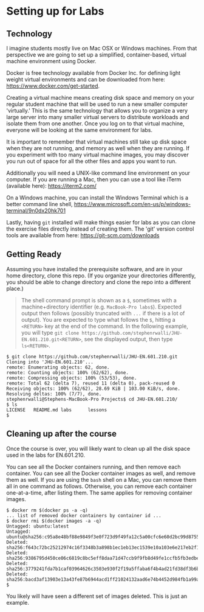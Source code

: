 # Setting up for Labs

## Technology
I imagine students mostly live on Mac OSX or Windows machines. From that perspective we are going to set up a simplified, container-based, virtual machine environment using Docker. 

Docker is free technology available from Docker Inc. for defining light weight virtual environments and can be downloaded from here: https://www.docker.com/get-started.

Creating a virtual machine means creating disk space and memory on your regular student machine that will be used to run a new smaller computer 'virtually.' 
This is the same technology that allows you to organize a very large server into many smaller virtual servers to distribute workloads and isolate them from one another. 
Once you log on to that virtual machine, everyone will be looking at the same environment for labs. 

It is important to remember that virtual machines still take up disk space when they are not running, and memory as well when they are running. 
If you experiment with too many virtual machine images, you may discover you run out of space for all the other files and apps you want to run. 

Additionally you will need a UNIX-like command line environment on your computer. 
If you are running a Mac, then you can use a tool like iTerm (available here): https://iterm2.com/ 

On a Windows machine, you can install the Windows Terminal which is a better command line shell, https://www.microsoft.com/en-us/p/windows-terminal/9n0dx20hk701

Lastly, having `git` installed will make things easier for labs as you can clone the exercise files directly instead of creating them. 
The 'git' version control tools are available from here: https://git-scm.com/downloads


## Getting Ready
Assuming you have installed the prerequisite software, and are in your home directory, clone this repo. 
(If you organize your directories differently, you should be able to change directory and clone the repo into a different place.)

> The shell command prompt is shown as a `$`, sometimes with a machine+directory identifier (e.g. `MacBook-Pro labs$`).
> Expected output then follows (possibly truncated with `...` if there is a lot of output). 
> You are expected to type what follows the `$`, hitting a `<RETURN>` key at the end of the command.
> In the following example, you will type `git clone https://github.com/stephenrwalli/JHU-EN.601.210.git<RETURN>`, see the displayed output, 
> then type `ls<RETURN>`. 

```
$ git clone https://github.com/stephenrwalli/JHU-EN.601.210.git
Cloning into 'JHU-EN.601.210'...
remote: Enumerating objects: 62, done.
remote: Counting objects: 100% (62/62), done.
remote: Compressing objects: 100% (53/53), done.
remote: Total 62 (delta 7), reused 11 (delta 0), pack-reused 0
Receiving objects: 100% (62/62), 28.69 KiB | 103.00 KiB/s, done.
Resolving deltas: 100% (7/7), done.
stephenrwalli@Stephens-MacBook-Pro Projects$ cd JHU-EN.601.210/
$ ls
LICENSE   README.md labs      lessons
$
```

## Cleaning up after the course 
Once the course is over, you will likely want to clean up all the disk space used in the labs for EN.601.210.

You can see all the Docker containers running, and then remove each container. 
You can see all the Docker container images as well, and remove them as well. 
If you are using the `bash` shell on a Mac, you can remove them all in one command as follows. 
Otherwise, you can remove each container one-at-a-time, after listing them. 
The same applies for removing container images. 
```
$ docker rm $(docker ps -a -q)
... list of removed docker containers by container id ... 
$ docker rmi $(docker images -a -q)
Untagged: ubuntu:latest
Untagged: ubuntu@sha256:c95a8e48bf88e9849f3e0f723d9f49fa12c5a00cfc6e60d2bc99d87555295e4c
Deleted: sha256:f643c72bc25212974c16f3348b3a898b1ec1eb13ec1539e10a103e6e217eb2f1
Deleted: sha256:9386795d450ce06c6819c8bc5eff8daa71d47ccb9f9fb8d49fe1ccfb5fb3edbe
Deleted: sha256:3779241fda7b1caf03964626c3503e930f2f19a5ffaba6f4b4ad21fd38df3b6b
Deleted: sha256:bacd3af13903e13a43fe87b6944acd1ff21024132aad6e74b4452d984fb1a99a
$
```
You likely will have seen a different set of images deleted. This is just an example. 
